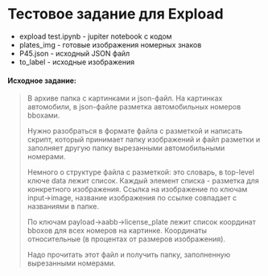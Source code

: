 # Тестовое задание для Expload

+ expload test.ipynb - jupiter notebook с кодом
+ plates_img - готовые изображения номерных знаков
+ P45.json - исходный JSON файл
+ to_label - исходные изображения

#### Исходное задание:

>В архиве папка с картинками и json-файл. На картинках автомобили, в json-файле разметка автомобильных номеров bboxами.
>
>Нужно разобраться в формате файла с разметкой и написать скрипт, который принимает папку изображений и файл разметки и заполняет другую папку вырезанными автомобильными номерами.
>
>Немного о структуре файла с разметкой: это словарь, в top-level ключе data лежит список. Каждый элемент списка - разметка для конкретного изображения. Ссылка на изображение по ключам input->image, название изображения по ссылке совпадает с названиями в папке. 
>
>По ключам payload->aabb->license_plate лежит список координат bboxов для всех номеров на картинке. Координаты относительные (в процентах от размеров изображения).
>
>Надо прочитать этот файл и получить папку, заполненную вырезанными номерами.
